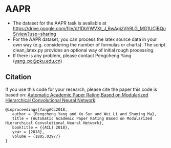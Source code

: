 # AAPR
- The dataset for the AAPR task is available at https://drive.google.com/file/d/1DbYWVXt_J_6wAgjzVh9LG_MG1UCjBQuS/view?usp=sharing
- For the AAPR dataset, you can process the latex source data in your own way (e.g. considering the number of formulas or charts). The script clean_latex.py provides an optional way of initial rough processing.
- If there is any problem, please contact Pengcheng Yang (yang_pc@pku.edu.cn)
## Citation
If you use this code for your research, please cite the paper this code is based on: <a href="https://arxiv.org/abs/1805.03977">Automatic Academic Paper Rating Based on Modularized Hierarchical Convolutional Neural Network</a>:

```
@inproceedings{YangACL2018,
   author = {Pengcheng Yang and Xu Sun and Wei Li and Shuming Ma},
   title = {Automatic Academic Paper Rating Based on Modularized Hierarchical Convolutional Neural Network},
   booktitle = {{ACL} 2018},
   year = {2018},
   volume = {1805.03977}
}
```

